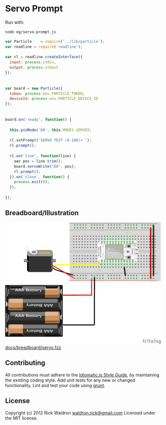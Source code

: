 # Servo Prompt

Run with:
``` bash
node eg/servo-prompt.js
```


``` javascript
var Particle    = require('../lib/particle');
var readline = require('readline');

var rl = readline.createInterface({
  input: process.stdin,
  output: process.stdout
});


var board = new Particle({
  token: process.env.PARTICLE_TOKEN,
  deviceId: process.env.PARTICLE_DEVICE_ID
});


board.on('ready', function() {

  this.pinMode('D0', this.MODES.SERVO);

  rl.setPrompt('SERVO TEST (0-180)> ');
  rl.prompt();

  rl.on('line', function(line) {
    var pos = line.trim();
    board.servoWrite("D0", pos);
    rl.prompt();
  }).on('close', function() {
    process.exit(0);
  });

});

```


## Breadboard/Illustration


![docs/breadboard/servo.png](breadboard/servo.png)
[docs/breadboard/servo.fzz](breadboard/servo.fzz)





## Contributing
All contributions must adhere to the [Idiomatic.js Style Guide](https://github.com/rwldrn/idiomatic.js),
by maintaining the existing coding style. Add unit tests for any new or changed functionality. Lint and test your code using [grunt](https://github.com/cowboy/grunt).

## License
Copyright (c) 2012 Rick Waldron <waldron.rick@gmail.com>
Licensed under the MIT license.